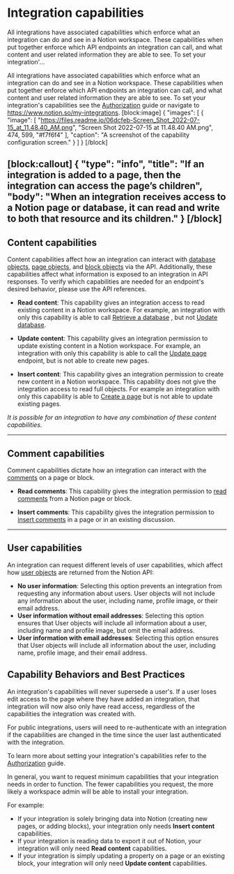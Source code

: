 # Integration capabilities

All integrations have associated capabilities which enforce what an integration can do and see in a Notion workspace. These capabilities when put together enforce which API endpoints an integration can call, and what content and user related information they are able to see. To set your integration'...

All integrations have associated capabilities which enforce what an integration can do and see in a Notion workspace. These capabilities when put together enforce which API endpoints an integration can call, and what content and user related information they are able to see. To set your integration's capabilities see the [Authorization](doc:authorization) guide or navigate to https://www.notion.so/my-integrations.
[block:image]
{
  "images": [
    {
      "image": [
        "https://files.readme.io/06dcfeb-Screen_Shot_2022-07-15_at_11.48.40_AM.png",
        "Screen Shot 2022-07-15 at 11.48.40 AM.png",
        474,
        599,
        "#f7f6f4"
      ],
      "caption": "A screenshot of the capability configuration screen."
    }
  ]
}
[/block]

[block:callout]
{
  "type": "info",
  "title": "If an integration is added to a page, then the integration can access the page’s children",
  "body": "When an integration receives access to a Notion page or database, it can read and write to both that resource and its children."
}
[/block]
---

## Content capabilities
Content capabilities affect how an integration can interact with [database objects](ref:database), [page objects](ref:page), and [block objects](ref:block) via the API. Additionally, these capabilities affect what information is exposed to an integration in API responses. To verify which capabilities are needed for an endpoint's desired behavior, please use the API references.

- **Read content**: This capability gives an integration access to read existing content in a Notion workspace. For example, an integration with only this capability is able to call [Retrieve a database](ref:retrieve-a-database) , but not [Update database](ref:update-a-database).

- **Update content**: This capability gives an integration permission to update existing content in a Notion workspace. For example, an integration with only this capability is able to call the [Update page](ref:patch-page) endpoint, but is not able to create new pages. 

- **Insert content**: This capability gives an integration permission to create new content in a Notion workspace. This capability does not give the integration access to read full objects. 
For example an integration with only this capability is able to [Create a page](ref:post-page)  but is not able to update existing pages.  

*It is possible for an integration to have any combination of these content capabilities.*

---

## Comment capabilities
Comment capabilities dictate how an integration can interact with the [comments](ref:comment-object) on a page or block.

- **Read comments**: This capability gives the integration permission to [read comments](ref:retrieve-a-comment) from a Notion page or block.

- **Insert comments**: This capability gives the integration permission to [insert comments](ref:create-a-comment) in a page or in an existing discussion.

---

## User capabilities
An integration can request different levels of user capabilities, which affect how [user objects](ref:user) are returned from the Notion API:

- **No user information**: Selecting this option prevents an integration from requesting any information about users. User objects will not include any information about the user, including name, profile image, or their email address.
- **User information without email addresses**: Selecting this option ensures that User objects will include all information about a user, including name and profile image, but omit the email address.
- **User information with email addresses**: Selecting this option ensures that User objects will include all information about the user, including name, profile image, and their email address.

## Capability Behaviors and Best Practices
An integration's capabilities will never supersede a user's. If a user loses edit access to the page where they have added an integration, that integration will now also only have read access, regardless of the capabilities the integration was created with.

For public integrations, users will need to re-authenticate with an integration if the capabilities are changed in the time since the user last authenticated with the integration. 

To learn more about setting your integration's capabilities refer to the [Authorization](doc:authorization) guide. 

In general, you want to request minimum capabilities that your integration needs in order to function. The fewer capabilities you request, the more likely a workspace admin will be able to install your integration.

For example: 
- If your integration is solely bringing data into Notion (creating new pages, or adding blocks), your integration only needs **Insert content** capabilities. 
- If your integration is reading data to export it out of Notion, your integration will only need **Read content** capabilities.
- If your integration is simply updating a property on a page or an existing block, your integration will only need **Update content** capabilities.
